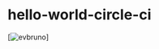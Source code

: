 # hello-world-circle-ci

[![evbruno](https://circleci.com/gh/evbruno/hello-world-circle-ci.svg?style=shield)]
